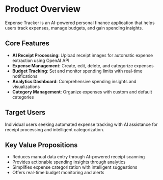 # Product Overview

Expense Tracker is an AI-powered personal finance application that helps users track expenses, manage budgets, and gain spending insights.

## Core Features

- **AI Receipt Processing**: Upload receipt images for automatic expense extraction using OpenAI API
- **Expense Management**: Create, edit, delete, and categorize expenses
- **Budget Tracking**: Set and monitor spending limits with real-time notifications
- **Analytics Dashboard**: Comprehensive spending insights and visualizations
- **Category Management**: Organize expenses with custom and default categories

## Target Users

Individual users seeking automated expense tracking with AI assistance for receipt processing and intelligent categorization.

## Key Value Propositions

- Reduces manual data entry through AI-powered receipt scanning
- Provides actionable spending insights through analytics
- Simplifies expense categorization with intelligent suggestions
- Offers real-time budget monitoring and alerts